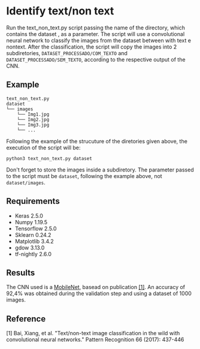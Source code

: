 # Identify text/non text #

Run the text_non_text.py script passing the name of the directory, which contains the dataset , as a parameter. The script will use a convolutional neural network to classify the images from the dataset between with text e nontext. After the classification, the script will copy the images into 2 subdiretories, `DATASET_PROCESSADO/COM_TEXTO` and `DATASET_PROCESSADO/SEM_TEXTO`, according to the respective output of the CNN.

## Example ##

```
text_non_text.py
dataset
└── images
    └── Img1.jpg
    └── Img2.jpg
    └── Img3.jpg
    └── ...
```

Following the example of the strucuture of the diretories given above, the execution of the script will be:

``` 
python3 text_non_text.py dataset
```

Don't forget to store the images inside a subdiretory. The parameter passed to the script must be `dataset`, following the example above, not `dataset/images`.

## Requirements ##

 - Keras 2.5.0
 - Numpy 1.19.5
 - Tensorflow 2.5.0
 - Sklearn 0.24.2
 - Matplotlib 3.4.2
 - gdow 3.13.0
 - tf-nightly 2.6.0


## Results ##
The CNN used is a [MobileNet](https://keras.io/api/applications/mobilenet/), basead on publication [[1]](#1). An accuracy of 92,4% was obtained during the validation step and using a dataset of 1000 images.

## Reference
<a id="1">[1]</a> 
Bai, Xiang, et al. "Text/non-text image classification in the wild with convolutional neural networks." Pattern Recognition 66 (2017): 437-446
